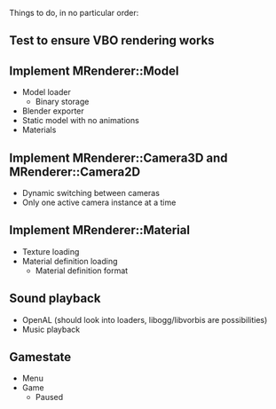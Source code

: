 
Things to do, in no particular order:

## Test to ensure VBO rendering works

## Implement MRenderer::Model

- Model loader
  - Binary storage
- Blender exporter
- Static model with no animations
- Materials

## Implement MRenderer::Camera3D and MRenderer::Camera2D

- Dynamic switching between cameras
- Only one active camera instance at a time

## Implement MRenderer::Material

- Texture loading
- Material definition loading
  - Material definition format

## Sound playback

- OpenAL (should look into loaders, libogg/libvorbis are possibilities)
- Music playback

## Gamestate

- Menu
- Game
  - Paused
